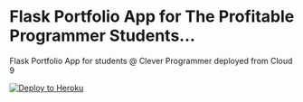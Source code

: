 # Flask Portfolio App for The Profitable Programmer Students...
Flask Portfolio App for students @ Clever Programmer deployed from Cloud 9

[![Deploy to Heroku](https://www.herokucdn.com/deploy/button.png)](https://heroku.com/deploy)

